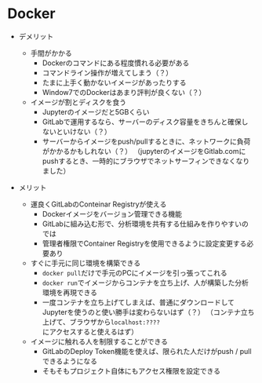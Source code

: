 # Docker

- デメリット
    - 手間がかかる 
        - Dockerのコマンドにある程度慣れる必要がある
        - コマンドライン操作が増えてしまう（？）
        - たまに上手く動かないイメージがあったりする
        - Window7でのDockerはあまり評判が良くない（？）
    - イメージが割とディスクを食う
        - Jupyterのイメージだと5GBくらい
        - GitLabで運用するなら、サーバーのディスク容量をきちんと確保しないといけない（？）
        - サーバーからイメージをpush/pullするときに、ネットワークに負荷がかかるかもしれない（？）
         （jupyterのイメージをGitlab.comにpushするとき、一時的にブラウザでネットサーフィンできなくなりました）

- メリット
    - 運良くGitLabのConteinar Registryが使える
        - Dockerイメージをバージョン管理できる機能
        - GitLabに組み込む形で、分析環境を共有する仕組みを作りやすいのでは
        - 管理者権限でContainer Registryを使用できるように設定変更する必要あり
    - すぐに手元に同じ環境を構築できる
        - ```docker pull```だけで手元のPCにイメージを引っ張ってこれる
        - ```docker run```でイメージからコンテナを立ち上げ、人が構築した分析環境を再現できる
        - 一度コンテナを立ち上げてしまえば、普通にダウンロードしてJupyterを使うのと使い勝手は変わらないはず（？）
         （コンテナ立ち上げて、ブラウザから```localhost:????```にアクセスすると使えるはず）
    - イメージに触れる人を制限することができる
        - GitLabのDeploy Token機能を使えば、限られた人だけがpush / pullできるようになる
        - そもそもプロジェクト自体にもアクセス権限を設定できる
